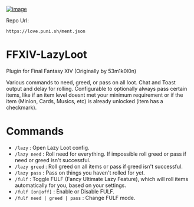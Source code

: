 [![image](https://discordapp.com/api/guilds/1001823907193552978/embed.png?style=banner2)](https://discord.gg/Zzrcc8kmvy)

Repo Url: 

```
https://love.puni.sh/ment.json
```

# FFXIV-LazyLoot 

Plugin for Final Fantasy XIV (Originally by 53m1k0l0n)

Various commands to need, greed, or pass on all loot. Chat and Toast output and delay for rolling. Configurable to optionally always pass certain items, like if an item level doesnt met your minimum requirement or if the item (Minion, Cards, Musics, etc) is already unlocked (item has a checkmark).

# Commands

* `/lazy` : Open Lazy Loot config.
* `/lazy need` : Roll need for everything. If impossible roll greed or pass if need or greed isn't successful.
* `/lazy greed` : Roll greed on all items or pass if greed isn't successful.
* `/lazy pass` : Pass on things you haven't rolled for yet.
* `/fulf` : Toggle FULF (Fancy Ultimate Lazy Feature), which will roll items automatically for you, based on your settings.
* `/fulf [on|off]` : Enable or Disable FULF.
* `/fulf need | greed | pass` : Change FULF mode.
